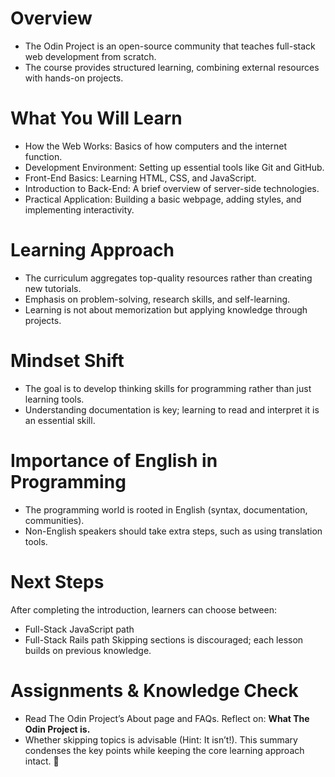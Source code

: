 # Overview
- The Odin Project is an open-source community that teaches full-stack web development from scratch.
- The course provides structured learning, combining external resources with hands-on projects.
# What You Will Learn
- How the Web Works: Basics of how computers and the internet function.
- Development Environment: Setting up essential tools like Git and GitHub.
- Front-End Basics: Learning HTML, CSS, and JavaScript.
- Introduction to Back-End: A brief overview of server-side technologies.
- Practical Application: Building a basic webpage, adding styles, and implementing interactivity.
# Learning Approach
- The curriculum aggregates top-quality resources rather than creating new tutorials.
- Emphasis on problem-solving, research skills, and self-learning.
- Learning is not about memorization but applying knowledge through projects.
# Mindset Shift
- The goal is to develop thinking skills for programming rather than just learning tools.
- Understanding documentation is key; learning to read and interpret it is an essential skill.
# Importance of English in Programming
- The programming world is rooted in English (syntax, documentation, communities).
- Non-English speakers should take extra steps, such as using translation tools.
# Next Steps
After completing the introduction, learners can choose between:
- Full-Stack JavaScript path
- Full-Stack Rails path
Skipping sections is discouraged; each lesson builds on previous knowledge.
# Assignments & Knowledge Check
- Read The Odin Project’s About page and FAQs.
Reflect on:
**What The Odin Project is.**
- Whether skipping topics is advisable (Hint: It isn’t!).
This summary condenses the key points while keeping the core learning approach intact. 🚀
